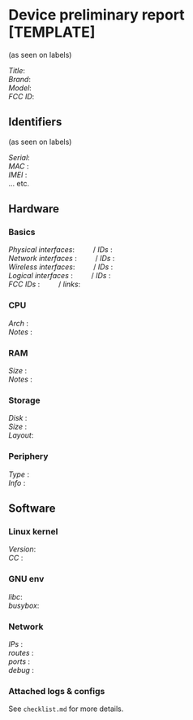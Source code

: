 
# Device preliminary report [TEMPLATE]

(as seen on labels)

_Title_:   `    `  
_Brand_:   `    `  
_Model_:   `    `  
_FCC ID_:  `    `  

## Identifiers

(as seen on labels)

_Serial_:  `    `  
_MAC_   :  `    `  
_IMEI_  :  `    `  
... etc.  


## Hardware

### Basics

_Physical interfaces_:  `    ` / _IDs_ :  `    `  
_Network interfaces_ :  `    ` / _IDs_ :  `    `  
_Wireless interfaces_:  `    ` / _IDs_ :  `    `  
_Logical interfaces_ :  `    ` / _IDs_ :  `    `  
_FCC IDs_            :  `    ` / _links_: `    `  

### CPU

_Arch_  :  `    `  
_Notes_ :  `    `  

### RAM

_Size_  :  `    `  
_Notes_ :  `    `  

### Storage

_Disk_  :  `    `  
_Size_  :  `    `  
_Layout_:  `    `  

### Periphery

_Type_  :  `    `  
_Info_  :  `    `  


## Software

### Linux kernel

_Version_: `    `  
_CC_     : `    `  

### GNU env

_libc_:    `    `  
_busybox_: `    `  

### Network

_IPs_    : `    `  
_routes_ : `    `  
_ports_  : `    `  
_debug_  : `    `  

### Attached logs & configs

See `checklist.md` for more details.
